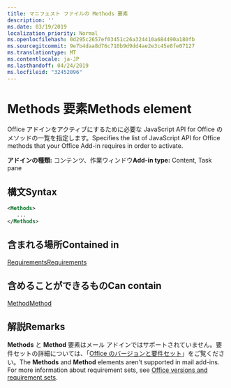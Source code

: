 ```yaml
---
title: マニフェスト ファイルの Methods 要素
description: ''
ms.date: 03/19/2019
localization_priority: Normal
ms.openlocfilehash: 0d295c2657ef03451c26a324410a684490a180fb
ms.sourcegitcommit: 9e7b4daa8d76c710b9d9dd4ae2e3c45e8fe07127
ms.translationtype: MT
ms.contentlocale: ja-JP
ms.lasthandoff: 04/24/2019
ms.locfileid: "32452096"
---
```

# <a name="methods-element"></a><span data-ttu-id="f372a-102">Methods 要素</span><span class="sxs-lookup"><span data-stu-id="f372a-102">Methods element</span></span>

<span data-ttu-id="f372a-103">Office アドインをアクティブにするために必要な JavaScript API for Office のメソッドの一覧を指定します。</span><span class="sxs-lookup"><span data-stu-id="f372a-103">Specifies the list of JavaScript API for Office methods that your Office Add-in requires in order to activate.</span></span>

<span data-ttu-id="f372a-104">**アドインの種類:** コンテンツ、作業ウィンドウ</span><span class="sxs-lookup"><span data-stu-id="f372a-104">**Add-in type:** Content, Task pane</span></span>

## <a name="syntax"></a><span data-ttu-id="f372a-105">構文</span><span class="sxs-lookup"><span data-stu-id="f372a-105">Syntax</span></span>

```XML
<Methods>
   ...
</Methods>
```

## <a name="contained-in"></a><span data-ttu-id="f372a-106">含まれる場所</span><span class="sxs-lookup"><span data-stu-id="f372a-106">Contained in</span></span>

[<span data-ttu-id="f372a-107">Requirements</span><span class="sxs-lookup"><span data-stu-id="f372a-107">Requirements</span></span>](requirements.md)

## <a name="can-contain"></a><span data-ttu-id="f372a-108">含めることができるもの</span><span class="sxs-lookup"><span data-stu-id="f372a-108">Can contain</span></span>

[<span data-ttu-id="f372a-109">Method</span><span class="sxs-lookup"><span data-stu-id="f372a-109">Method</span></span>](method.md)

## <a name="remarks"></a><span data-ttu-id="f372a-110">解説</span><span class="sxs-lookup"><span data-stu-id="f372a-110">Remarks</span></span>

<span data-ttu-id="f372a-111">**Methods** と **Method** 要素はメール アドインではサポートされていません。要件セットの詳細については、「[Office のバージョンと要件セット](/office/dev/add-ins/develop/office-versions-and-requirement-sets)」をご覧ください。</span><span class="sxs-lookup"><span data-stu-id="f372a-111">The  **Methods** and **Method** elements aren't supported in mail add-ins. For more information about requirement sets, see [Office versions and requirement sets](/office/dev/add-ins/develop/office-versions-and-requirement-sets).</span></span>

